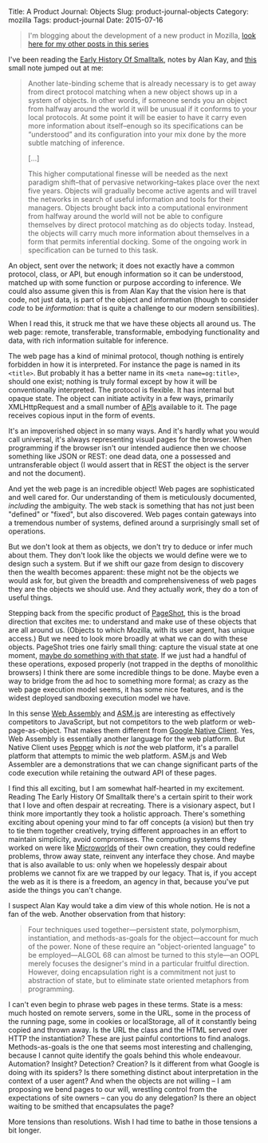Title: A Product Journal: Objects
Slug: product-journal-objects
Category: mozilla
Tags: product-journal
Date: 2015-07-16

> I'm blogging about the development of a new product in Mozilla, [look here for my other posts in this series](http://www.ianbicking.org/tag/product-journal.html)

I've been reading the [Early History Of Smalltalk](http://worrydream.com/EarlyHistoryOfSmalltalk/), notes by Alan Kay, and [this](http://worrydream.com/EarlyHistoryOfSmalltalk/#coda) small note jumped out at me:

> Another late-binding scheme that is already necessary is to get away from direct protocol matching when a new object shows up in a system of objects. In other words, if someone sends you an object from halfway around the world it will be unusual if it conforms to your local protocols. At some point it will be easier to have it carry even more information about itself–enough so its specifications can be “understood” and its configuration into your mix done by the more subtle matching of inference.
>
> [...]
>
> This higher computational finesse will be needed as the next paradigm shift–that of pervasive networking–takes place over the next five years. Objects will gradually become active agents and will travel the networks in search of useful information and tools for their managers. Objects brought back into a computational environment from halfway around the world will not be able to configure themselves by direct protocol matching as do objects today. Instead, the objects will carry much more information about themselves in a form that permits inferential docking. Some of the ongoing work in specification can be turned to this task.

An object, sent over the network; it does not exactly have a common protocol, class, or API, but enough information so it can be understood, matched up with some function or purpose according to inference.  We could also assume given this is from Alan Kay that the vision here is that code, not just data, is part of the object and information (though to consider *code* to be *information*: that is quite a challenge to our modern sensibilities).

When I read this, it struck me that we have these objects all around us.  The web page: remote, transferable, transformable, embodying functionality and data, with rich information suitable for inference.

The web page has a kind of minimal protocol, though nothing is entirely forbidden in how it is interpreted.  For instance the page is named in its `<title>`.  But probably it has a better name in its `<meta name=og:title>`, should one exist; nothing is truly formal except by how it will be conventionally interpreted.  The protocol is flexible.  It has internal but opaque state.  The object can initiate activity in a few ways, primarily XMLHttpRequest and a small number of [APIs](https://developer.mozilla.org/en-US/docs/WebAPI) available to it.  The page receives copious input in the form of events.

It's an impoverished object in so many ways.  And it's hardly what you would call universal, it's always representing visual pages for the browser.  When programming if the browser isn't our intended audience then we choose something like JSON or REST: one dead data, one a possessed and untransferable object (I would assert that in REST the object is the server and not the document).

And yet the web page is an incredible object!  Web pages are sophisticated and well cared for. Our understanding of them is meticulously documented, *including* the ambiguity.  The web stack is something that has not just been "defined" or "fixed", but also discovered.  Web pages contain gateways into a tremendous number of systems, defined around a surprisingly small set of operations.

But we don't look at them as objects, we don't try to deduce or infer much about them.  They don't look like the objects we would define were we to design such a system.  But if we shift our gaze from design to discovery then the wealth becomes apparent: these might not be the objects we would ask for, but given the breadth and comprehensiveness of web pages they are the objects we should use.  And they actually *work*, they do a ton of useful things.

Stepping back from the specific product of [PageShot](https://github.com/mozilla-services/pageshot), this is the broad direction that excites me: to understand and make use of these objects that are all around us.  (Objects to which Mozilla, with its user agent, has unique access.)  But we need to look more broadly at what we can do with these objects.  PageShot tries one fairly small thing: capture the visual state at one moment, [maybe do something with that state](http://www.ianbicking.org/blog/2015/04/product-journal-building-block.html).  If we just had a handful of these operations, exposed properly (not trapped in the depths of monolithic browsers) I think there are some incredible things to be done.  Maybe even a way to bridge from the ad hoc to something more formal; as crazy as the web page execution model seems, it has some nice features, and is the widest deployed sandboxing execution model we have.

In this sense [Web Assembly](http://www.2ality.com/2015/06/web-assembly.html) and [ASM.js](http://asmjs.org/) are interesting as effectively competitors to JavaScript, but not competitors to the web platform or web-page-as-object.  That makes them different from [Google Native Client](https://en.wikipedia.org/wiki/Google_Native_Client).  Yes, Web Assembly is essentially another language for the web platform.  But Native Client uses [Pepper](https://en.wikipedia.org/wiki/Google_Native_Client#Pepper) which is *not* the web platform, it's a parallel platform that attempts to mimic the web platform.  ASM.js and Web Assembler are a demonstrations that we can change significant parts of the code execution while retaining the outward API of these pages.

I find this all exciting, but I am somewhat half-hearted in my excitement.  Reading The Early History Of Smalltalk there's a certain spirit to their work that I love and often despair at recreating.  There is a visionary aspect, but I think more importantly they took a holistic approach.  There's something exciting about opening your mind to far off concepts (a vision) but then try to tie them together creatively, trying different approaches in an effort to maintain simplicity, avoid compromises.  The computing systems they worked on were like [Microworlds](http://edutechwiki.unige.ch/en/Microworld) of their own creation, they could redefine problems, throw away state, reinvent any interface they chose.  And maybe that is also available to us: only when we hopelessly despair about problems we cannot fix are we trapped by our legacy.  That is, if you accept the web as it is there is a freedom, an agency in that, because you've put aside the things you can't change.

I suspect Alan Kay would take a dim view of this whole notion.  He is not a fan of the web.  Another observation from that history:

>  Four techniques used together—persistent state, polymorphism, instantiation, and methods-as-goals for the object—account for much of the power. None of these require an "object-oriented language" to be employed—ALGOL 68 can almost be turned to this style—an OOPL merely focuses the designer's mind in a particular fruitful direction. However, doing encapsulation right is a commitment not just to abstraction of state, but to eliminate state oriented metaphors from programming.

I can't even begin to phrase web pages in these terms.  State is a mess: much hosted on remote servers, some in the URL, some in the process of the running page, some in cookies or localStorage, all of it constantly being copied and thrown away.  Is the URL the class and the HTML served over HTTP the instantiation?  These are just painful contortions to find analogs.  Methods-as-goals is the one that seems most interesting and challenging, because I cannot quite identify the goals behind this whole endeavour.  Automation?  Insight?  Detection?  Creation?  Is it different from what Google is doing with its spiders?  Is there something distinct about interpretation in the context of a user agent?  And when the objects are not willing – I am proposing we bend pages to our will, wrestling control from the expectations of site owners – can you do any delegation?  Is there an object waiting to be smithed that encapsulates the page?  

More tensions than resolutions.  Wish I had time to bathe in those tensions a bit longer.
